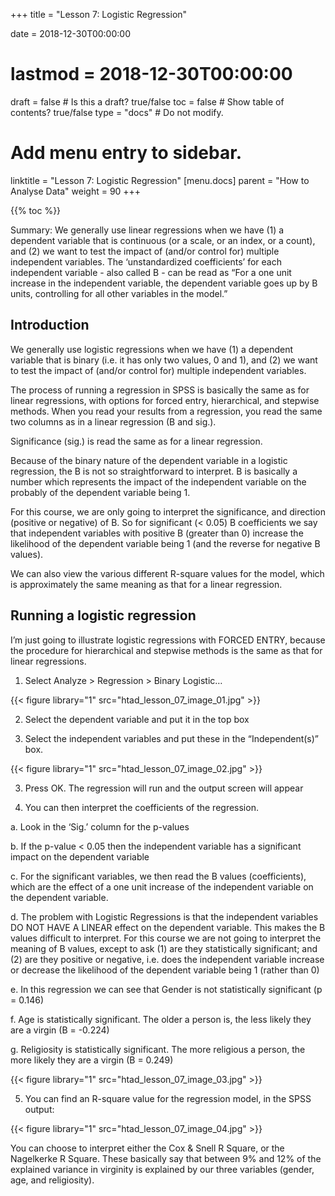 +++
title = "Lesson 7: Logistic Regression"

date = 2018-12-30T00:00:00
# lastmod = 2018-12-30T00:00:00

draft = false  # Is this a draft? true/false
toc = false  # Show table of contents? true/false
type = "docs"  # Do not modify.

# Add menu entry to sidebar.
 linktitle = "Lesson 7: Logistic Regression"
 [menu.docs]
   parent = "How to Analyse Data"
  weight = 90
+++

{{% toc %}}

Summary: We generally use linear regressions when we have (1) a dependent variable that is continuous (or a scale, or an index, or a count), and (2) we want to test the impact of (and/or control for) multiple independent variables. The ‘unstandardized coefficients’ for each independent variable - also called B - can be read as “For a one unit increase in the independent variable, the dependent variable goes up by B units, controlling for all other variables in the model.” 

## Introduction

We generally use logistic regressions when we have (1) a dependent variable that is binary (i.e. it has only two values, 0 and 1), and (2) we want to test the impact of (and/or control for) multiple independent variables. 

The process of running a regression in SPSS is basically the same as for linear regressions, with options for forced entry, hierarchical, and stepwise methods. When you read your results from a regression, you read the same two columns as in a linear regression (B and sig.). 

Significance (sig.) is read the same as for a linear regression. 

Because of the binary nature of the dependent variable in a logistic regression, the B is not so straightforward to interpret. B is basically a number which represents the impact of the independent variable on the probably of the dependent variable being 1. 

For this course, we are only going to interpret the significance, and direction (positive or negative) of B. So for significant (< 0.05) B coefficients we say that independent variables with positive B (greater than 0) increase the likelihood of the dependent variable being 1 (and the reverse for negative B values). 

We can also view the various different R-square values for the model, which is approximately the same meaning as that for a linear regression.

## Running a logistic regression

I’m just going to illustrate logistic regressions with FORCED ENTRY, because the procedure for hierarchical and stepwise methods is the same as that for linear regressions.

1)  Select Analyze > Regression > Binary Logistic…

{{< figure library="1" src="htad_lesson_07_image_01.jpg" >}}
 
2)  Select the dependent variable and put it in the top box

3)  Select the independent variables and put these in the “Independent(s)” box.

{{< figure library="1" src="htad_lesson_07_image_02.jpg" >}}

3)  Press OK. The regression will run and the output screen will appear

4)  You can then interpret the coefficients of the regression.
 
  a.  Look in the ‘Sig.’ column for the p-values

  b.  If the p-value < 0.05 then the independent variable has a significant impact on the dependent variable

  c.  For the significant variables, we then read the B values (coefficients), which are the effect of a one unit increase of the independent variable on the dependent variable.

  d.  The problem with Logistic Regressions is that the independent variables DO NOT HAVE A LINEAR effect on the dependent variable. This makes the B values difficult to interpret.  For this course we are not going to interpret the meaning of B values, except to ask (1) are they statistically significant; and (2) are they positive or negative, i.e. does the independent variable increase or decrease the likelihood of the dependent variable being 1 (rather than 0)

  e.  In this regression we can see that Gender is not statistically significant (p = 0.146)

  f.  Age is statistically significant. The older a person is, the less likely they are a virgin (B = -0.224)

  g.  Religiosity is statistically significant. The more religious a person, the more likely they are a virgin (B = 0.249)

{{< figure library="1" src="htad_lesson_07_image_03.jpg" >}}
 
5)  You can find an R-square value for the regression model, in the SPSS output:

{{< figure library="1" src="htad_lesson_07_image_04.jpg" >}}
 
You can choose to interpret either the Cox & Snell R Square, or the Nagelkerke R Square. These basically say that between 9% and 12% of the explained variance in virginity is explained by our three variables (gender, age, and religiosity).

